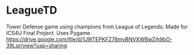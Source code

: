 # LeagueTD
Tower Defense game using champions from League of Legends.  Made for ICS4U Final Project. Uses Pygame.
https://drive.google.com/file/d/1J9lTEPKFZ78myBNVXWBwZjh9bO-39Lqr/view?usp=sharing
